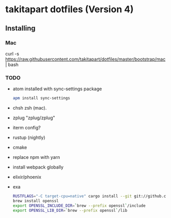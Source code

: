 # takitapart dotfiles (Version 4)

## Installing ##

### Mac ###

curl -s https://raw.githubusercontent.com/takitapart/dotfiles/master/bootstrap/mac | bash

### TODO ###

  - atom installed with sync-settings package

      ```bash
      apm install sync-settings
      ```
 
  - chsh zsh (mac).
  - zplug "zplug/zplug"
  - iterm config?
  - rustup (nightly)
  - cmake
  - replace npm with yarn
  - install webpack globally
  - elixir/phoenix
  - exa

      ```bash
      RUSTFLAGS="-C target-cpu=native" cargo install --git git://github.com/ogham/exa
      brew install openssl
      export OPENSSL_INCLUDE_DIR=`brew --prefix openssl`/include
      export OPENSSL_LIB_DIR=`brew --prefix openssl`/lib
      ```
